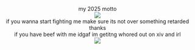 <p align="center">
my 2025 motto <br> <img src="https://i.postimg.cc/NM53jWsw/IMG-6435.jpg"/>
<br> if you wanna start fighting me make sure its not over something retarded thanks <br> if you have beef with me idgaf im getitng whored out on xiv and irl <br> <img src="https://i.postimg.cc/8cbtmvpg/image.png"/>
</p>
